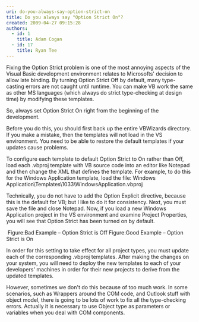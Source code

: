 ```yaml
---
uri: do-you-always-say-option-strict-on
title: Do you always say "Option Strict On"?
created: 2009-04-27 09:15:28
authors:
  - id: 1
    title: Adam Cogan
  - id: 17
    title: Ryan Tee
---
```





<span class='intro'> Fixing the Option Strict problem is one of the most annoying aspects of the Visual Basic development environment relates to Microsofts' decision to allow late binding. By turning Option Strict Off by default, many type-casting errors are not caught until runtime. You can make VB work the same as other MS languages (which always do strict type-checking at design time) by modifying these templates. 
 </span>


  <p>So, always set Option Strict On right from the beginning of the development. </p>
<p>Before you do this, you should first back up the entire VBWizards directory. If you make a mistake, then the templates will not load in the VS environment. You need to be able to restore the default templates if your updates cause problems. </p>
<p>To configure each template to default Option Strict to On rather than Off, load each .vbproj template with VB source code into an editor like Notepad and then change the XML that defines the template. For example, to do this for the Windows Application template, load the file&#58; Windows Application\Templates\1033\WindowsApplication.vbproj </p>
<p>Technically, you do not have to add the Option Explicit directive, because this is the default for VB; but I like to do it for consistency. Next, you must save the file and close Notepad. Now, if you load a new Windows Application project in the VS environment and examine Project Properties, you will see that Option Strict has been turned on by default. </p>
<img alt="" class="ms-rteCustom-ImageArea" src="/PublishingImages/OptionStrictOff_Newsmall.gif" />&#160;<font class="ms-rteCustom-FigureBad">Figure&#58;Bad Example – Option Strict is Off</font><img alt="" class="ms-rteCustom-ImageArea" src="/PublishingImages/OptionStrictOn_Newsmall.gif" /> <font class="ms-rteCustom-FigureGood">Figure&#58;Good Example – Option Strict is On </font>
<p>In order for this setting to take effect for all project types, you must update each of the corresponding .vbproj templates. After making the changes on your system, you will need to deploy the new templates to each of your developers' machines in order for their new projects to derive from the updated templates. </p>
<p>However, sometimes we don't do this because of too much work. In some scenarios, such as Wrappers around the COM code, and Outlook stuff with object model, there is going to be lots of work to fix all the type-checking errors. Actually it is necessary to use Object type as parameters or variables when you deal with COM components. </p>



